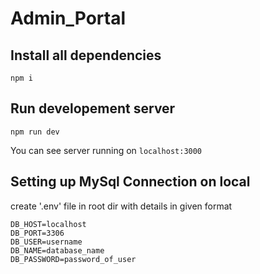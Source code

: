 # Admin_Portal
## Install all dependencies
```code
npm i
```
## Run developement server
```code
npm run dev
```
You can see server running on `localhost:3000`

## Setting up MySql Connection on local
create '.env' file in root dir with details in given format
```text
DB_HOST=localhost
DB_PORT=3306
DB_USER=username
DB_NAME=database_name
DB_PASSWORD=password_of_user
```